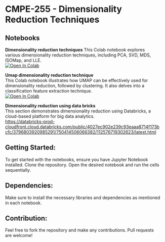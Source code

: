 # CMPE-255 - Dimensionality Reduction Techniques

## Notebooks

**Dimensionality reduction techniques** 
This Colab notebook explores various dimensionality reduction techniques, including PCA, SVD, MDS, ISOMap, and LLE.    
[![Open In Colab](https://colab.research.google.com/assets/colab-badge.svg)](https://colab.research.google.com/github/sangramjagtap2108/CMPE-255-DM-Assignments/blob/main/Dimensionality%20reduction%20techniques/Dimensionality_reduction_techniques.ipynb
)

**Umap dimensionality reduction technique**   
This Colab notebook illustrates how UMAP can be effectively used for dimensionality reduction, followed by clustering. It also delves into a classification feature extraction technique.    
[![Open In Colab](https://colab.research.google.com/assets/colab-badge.svg)](https://colab.research.google.com/github/sangramjagtap2108/CMPE-255-DM-Assignments/blob/main/Dimensionality%20reduction%20techniques/Umap_Dimensionality_reduction_technique.ipynb
)

**Dimensionality reduction using data bricks**   
This section demonstrates dimensionality reduction using Databricks, a cloud-based platform for big data analytics.    
https://databricks-prod-cloudfront.cloud.databricks.com/public/4027ec902e239c93eaaa8714f173bcfc/3796803920985291/750414506066382/112576719302623/latest.html

## Getting Started:

To get started with the notebooks, ensure you have Jupyter Notebook installed. Clone the repository. Open the desired notebook and run the cells sequentially.

## Dependencies:

Make sure to install the necessary libraries and dependencies as mentioned in each notebook.

## Contribution:

Feel free to fork the repository and make any contributions. Pull requests are welcome!
